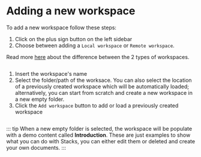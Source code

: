 # Adding a new workspace

To add a new workspace follow these steps:

1. Click on the plus sign button on the left sidebar 
2. Choose between adding a `Local workspace` or `Remote workspace`.  

Read more [here](./what-is-a-workspace.md) about the difference between the 2 types of workspaces.

<img :src="$withBase('/assets/img/workspaces/adding-a-workspace.png')">

1. Insert the workspace's name
2. Select the folder/path of the worksace. You can also select the location of a previously created workspace which will be automatically loaded; alternatively, you can start from scratch and create a new workspace in a new empty folder.
3. Click the `Add workspace` button to add or load a previously created workspace

<img :src="$withBase('/assets/img/workspaces/add-workspace.png')">

::: tip
When a new empty folder is selected, the workspace will be populate with a demo content called **Introduction**. These are just examples to show what you can do with Stacks, you can either edit them or deleted and create your own documents.
:::
